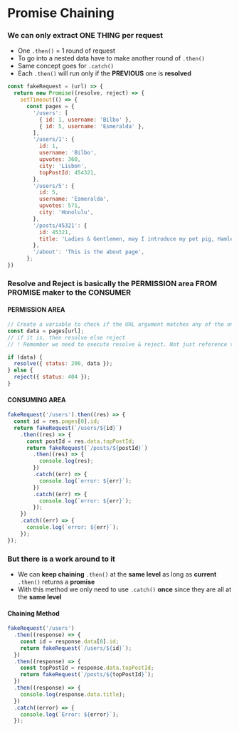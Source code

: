 # Promise Chaining

### We can only extract ONE THING per request

* One `.then()` = 1 round of request
* To go into a nested data have to make another round of `.then()`
* Same concept goes for `.catch()`
* Each `.then()` will run only if the **PREVIOUS** one is **resolved**

```javascript
const fakeRequest = (url) => {
  return new Promise((resolve, reject) => {
    setTimeout(() => {
      const pages = {
        '/users': [
          { id: 1, username: 'Bilbo' },
          { id: 5, username: 'Esmeralda' },
        ],
        '/users/1': {
          id: 1,
          username: 'Bilbo',
          upvotes: 360,
          city: 'Lisbon',
          topPostId: 454321,
        },
        '/users/5': {
          id: 5,
          username: 'Esmeralda',
          upvotes: 571,
          city: 'Honolulu',
        },
        '/posts/45321': {
          id: 45321,
          title: 'Ladies & Gentlemen, may I introduce my pet pig, Hamlet',
        },
        '/about': 'This is the about page',
      };
})
```

### Resolve and Reject is basically the PERMISSION area FROM PROMISE maker to the CONSUMER

#### PERMISSION AREA

```javascript
// Create a variable to check if the URL argument matches any of the ones in pages
const data = pages[url];
// if it is, then resolve else reject
// ! Remember we need to execute resolve & reject. Not just reference them

if (data) {
  resolve({ status: 200, data });
} else {
  reject({ status: 404 });
}
```

#### CONSUMING AREA

```javascript
fakeRequest('/users').then((res) => {
  const id = res.pages[0].id;
  return fakeRequest(`/users/${id}`)
    .then((res) => {
      const postId = res.data.topPostId;
      return fakeRequest(`/posts/${postId}`)
        .then((res) => {
          console.log(res);
        })
        .catch((err) => {
          console.log(`error: ${err}`);
        })
        .catch((err) => {
          console.log(`error: ${err}`);
        });
    })
    .catch((err) => {
      console.log(`error: ${err}`);
    });
});
```

### But there is a work around to it

* We can **keep chaining** `.then()` at the **same level** as long as **current** `.then()` returns a **promise**
* With this method we only need to use `.catch()` **once** since they are all at the **same level**

#### Chaining Method

```javascript
fakeRequest('/users')
  .then((response) => {
    const id = response.data[0].id;
    return fakeRequest(`/users/${id}`);
  })
  .then((response) => {
    const topPostId = response.data.topPostId;
    return fakeRequest(`/posts/${topPostId}`);
  })
  .then((response) => {
    console.log(response.data.title);
  })
  .catch((error) => {
    console.log(`Error: ${error}`);
  });
```

